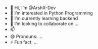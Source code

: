 - 👋 Hi, I’m @ArshX-Dev
- 👀 I’m interested in Python Programming
- 🌱 I’m currently learning backend
- 💞️ I’m looking to collaborate on ...
- 📫 
- 😄 Pronouns: ...
- ⚡ Fun fact: ...

<!---
ArshX-Dev/ArshX-Dev is a ✨ special ✨ repository because its `README.md` (this file) appears on your GitHub profile.
You can click the Preview link to take a look at your changes.
--->
